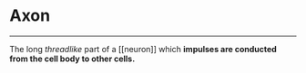 # Axon
___
The long *threadlike* part of a [[neuron]] which **impulses are conducted from the cell body to other cells.**